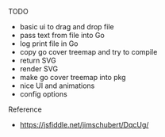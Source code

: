 TODO
- basic ui to drag and drop file
- pass text from file into Go
- log print file in Go
- copy go cover treemap and try to compile
- return SVG
- render SVG
- make go cover treemap into pkg
- nice UI and animations
- config options

Reference
* https://jsfiddle.net/jimschubert/DqcUg/
